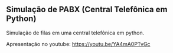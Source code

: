 ## Simulação de PABX (Central Telefônica em Python)

Simulação de filas em uma central telefônica em python.

Apresentação no youtube: https://youtu.be/YA4mA0PTvGc

